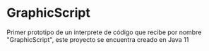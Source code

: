 # GraphicScript
Primer prototipo de un interprete de código que recibe por nombre "GraphicScript", este proyecto se encuentra creado en Java 11 
